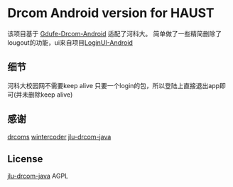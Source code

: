 # Drcom Android version for HAUST

该项目基于 [Gdufe-Drcom-Android](https://github.com/wintercoder/Gdufe-Drcom-AndroidGdufe-Drcom-Android) 适配了河科大。
简单做了一些精简删除了lougout的功能，ui来自项目[LoginUI-Android](https://github.com/Shashank02051997/LoginUI-Android)

## 细节
河科大校园网不需要keep alive 只要一个login的包，所以登陆上直接退出app即可(并未删除keep alive)

##  感谢
[drcoms](https://github.com/drcoms)
[wintercoder](https://github.com/wintercoder)
[jlu-drcom-java](https://github.com/drcoms/jlu-drcom-client/tree/master/jlu-drcom-java)

##  License
[jlu-drcom-java](https://github.com/drcoms/jlu-drcom-client/tree/master/jlu-drcom-java) AGPL

